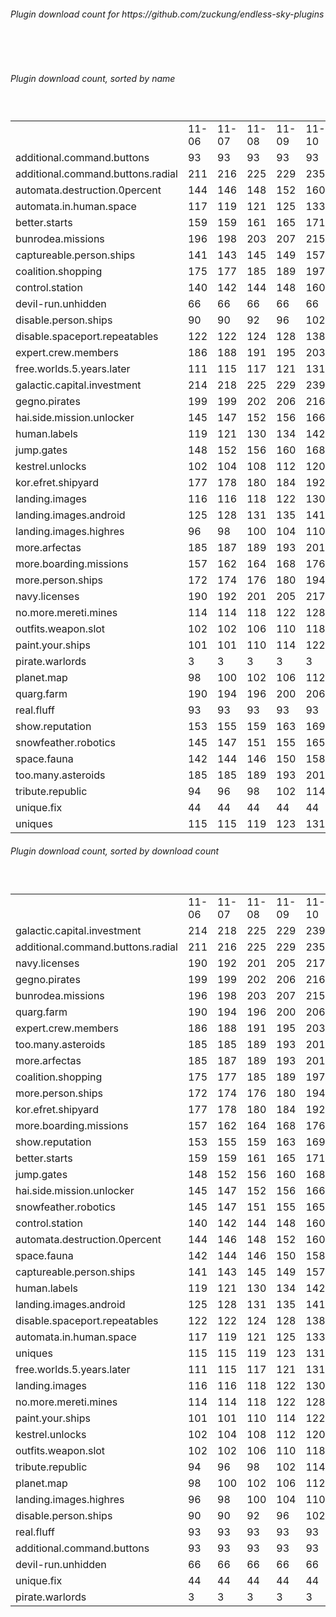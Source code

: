 <h6>Plugin download count for https://github.com/zuckung/endless-sky-plugins</h6><br>
<br>
<h6>Plugin download count, sorted by name</h6><sub><sup><br>
<table>
	<tr>
		<td></td>
		<td>11-06</td>
		<td>11-07</td>
		<td>11-08</td>
		<td>11-09</td>
		<td>11-10</td>
		<td>11-11</td>
		<td>11-12</td>
		<td>today +</td>
	</tr>
	<tr>
		<td>additional.command.buttons</td>
		<td>93</td>
		<td>93</td>
		<td>93</td>
		<td>93</td>
		<td>93</td>
		<td>93</td>
		<td>93</td>
		<td></td>
	</tr>
	<tr>
		<td>additional.command.buttons.radial</td>
		<td>211</td>
		<td>216</td>
		<td>225</td>
		<td>229</td>
		<td>235</td>
		<td>239</td>
		<td>239</td>
		<td></td>
	</tr>
	<tr>
		<td>automata.destruction.0percent</td>
		<td>144</td>
		<td>146</td>
		<td>148</td>
		<td>152</td>
		<td>160</td>
		<td>161</td>
		<td>161</td>
		<td></td>
	</tr>
	<tr>
		<td>automata.in.human.space</td>
		<td>117</td>
		<td>119</td>
		<td>121</td>
		<td>125</td>
		<td>133</td>
		<td>136</td>
		<td>136</td>
		<td></td>
	</tr>
	<tr>
		<td>better.starts</td>
		<td>159</td>
		<td>159</td>
		<td>161</td>
		<td>165</td>
		<td>171</td>
		<td>172</td>
		<td>172</td>
		<td></td>
	</tr>
	<tr>
		<td>bunrodea.missions</td>
		<td>196</td>
		<td>198</td>
		<td>203</td>
		<td>207</td>
		<td>215</td>
		<td>216</td>
		<td>216</td>
		<td></td>
	</tr>
	<tr>
		<td>captureable.person.ships</td>
		<td>141</td>
		<td>143</td>
		<td>145</td>
		<td>149</td>
		<td>157</td>
		<td>158</td>
		<td>158</td>
		<td></td>
	</tr>
	<tr>
		<td>coalition.shopping</td>
		<td>175</td>
		<td>177</td>
		<td>185</td>
		<td>189</td>
		<td>197</td>
		<td>198</td>
		<td>198</td>
		<td></td>
	</tr>
	<tr>
		<td>control.station</td>
		<td>140</td>
		<td>142</td>
		<td>144</td>
		<td>148</td>
		<td>160</td>
		<td>161</td>
		<td>161</td>
		<td></td>
	</tr>
	<tr>
		<td>devil-run.unhidden</td>
		<td>66</td>
		<td>66</td>
		<td>66</td>
		<td>66</td>
		<td>66</td>
		<td>66</td>
		<td>66</td>
		<td></td>
	</tr>
	<tr>
		<td>disable.person.ships</td>
		<td>90</td>
		<td>90</td>
		<td>92</td>
		<td>96</td>
		<td>102</td>
		<td>103</td>
		<td>103</td>
		<td></td>
	</tr>
	<tr>
		<td>disable.spaceport.repeatables</td>
		<td>122</td>
		<td>122</td>
		<td>124</td>
		<td>128</td>
		<td>138</td>
		<td>139</td>
		<td>141</td>
		<td>+ 2</td>
	</tr>
	<tr>
		<td>expert.crew.members</td>
		<td>186</td>
		<td>188</td>
		<td>191</td>
		<td>195</td>
		<td>203</td>
		<td>204</td>
		<td>206</td>
		<td>+ 2</td>
	</tr>
	<tr>
		<td>free.worlds.5.years.later</td>
		<td>111</td>
		<td>115</td>
		<td>117</td>
		<td>121</td>
		<td>131</td>
		<td>132</td>
		<td>132</td>
		<td></td>
	</tr>
	<tr>
		<td>galactic.capital.investment</td>
		<td>214</td>
		<td>218</td>
		<td>225</td>
		<td>229</td>
		<td>239</td>
		<td>240</td>
		<td>240</td>
		<td></td>
	</tr>
	<tr>
		<td>gegno.pirates</td>
		<td>199</td>
		<td>199</td>
		<td>202</td>
		<td>206</td>
		<td>216</td>
		<td>217</td>
		<td>217</td>
		<td></td>
	</tr>
	<tr>
		<td>hai.side.mission.unlocker</td>
		<td>145</td>
		<td>147</td>
		<td>152</td>
		<td>156</td>
		<td>166</td>
		<td>167</td>
		<td>169</td>
		<td>+ 2</td>
	</tr>
	<tr>
		<td>human.labels</td>
		<td>119</td>
		<td>121</td>
		<td>130</td>
		<td>134</td>
		<td>142</td>
		<td>143</td>
		<td>143</td>
		<td></td>
	</tr>
	<tr>
		<td>jump.gates</td>
		<td>148</td>
		<td>152</td>
		<td>156</td>
		<td>160</td>
		<td>168</td>
		<td>169</td>
		<td>169</td>
		<td></td>
	</tr>
	<tr>
		<td>kestrel.unlocks</td>
		<td>102</td>
		<td>104</td>
		<td>108</td>
		<td>112</td>
		<td>120</td>
		<td>121</td>
		<td>121</td>
		<td></td>
	</tr>
	<tr>
		<td>kor.efret.shipyard</td>
		<td>177</td>
		<td>178</td>
		<td>180</td>
		<td>184</td>
		<td>192</td>
		<td>195</td>
		<td>195</td>
		<td></td>
	</tr>
	<tr>
		<td>landing.images</td>
		<td>116</td>
		<td>116</td>
		<td>118</td>
		<td>122</td>
		<td>130</td>
		<td>131</td>
		<td>131</td>
		<td></td>
	</tr>
	<tr>
		<td>landing.images.android</td>
		<td>125</td>
		<td>128</td>
		<td>131</td>
		<td>135</td>
		<td>141</td>
		<td>142</td>
		<td>142</td>
		<td></td>
	</tr>
	<tr>
		<td>landing.images.highres</td>
		<td>96</td>
		<td>98</td>
		<td>100</td>
		<td>104</td>
		<td>110</td>
		<td>111</td>
		<td>111</td>
		<td></td>
	</tr>
	<tr>
		<td>more.arfectas</td>
		<td>185</td>
		<td>187</td>
		<td>189</td>
		<td>193</td>
		<td>201</td>
		<td>202</td>
		<td>202</td>
		<td></td>
	</tr>
	<tr>
		<td>more.boarding.missions</td>
		<td>157</td>
		<td>162</td>
		<td>164</td>
		<td>168</td>
		<td>176</td>
		<td>177</td>
		<td>177</td>
		<td></td>
	</tr>
	<tr>
		<td>more.person.ships</td>
		<td>172</td>
		<td>174</td>
		<td>176</td>
		<td>180</td>
		<td>194</td>
		<td>195</td>
		<td>197</td>
		<td>+ 2</td>
	</tr>
	<tr>
		<td>navy.licenses</td>
		<td>190</td>
		<td>192</td>
		<td>201</td>
		<td>205</td>
		<td>217</td>
		<td>219</td>
		<td>219</td>
		<td></td>
	</tr>
	<tr>
		<td>no.more.mereti.mines</td>
		<td>114</td>
		<td>114</td>
		<td>118</td>
		<td>122</td>
		<td>128</td>
		<td>129</td>
		<td>129</td>
		<td></td>
	</tr>
	<tr>
		<td>outfits.weapon.slot</td>
		<td>102</td>
		<td>102</td>
		<td>106</td>
		<td>110</td>
		<td>118</td>
		<td>119</td>
		<td>119</td>
		<td></td>
	</tr>
	<tr>
		<td>paint.your.ships</td>
		<td>101</td>
		<td>101</td>
		<td>110</td>
		<td>114</td>
		<td>122</td>
		<td>123</td>
		<td>123</td>
		<td></td>
	</tr>
	<tr>
		<td>pirate.warlords</td>
		<td>3</td>
		<td>3</td>
		<td>3</td>
		<td>3</td>
		<td>3</td>
		<td>3</td>
		<td>3</td>
		<td></td>
	</tr>
	<tr>
		<td>planet.map</td>
		<td>98</td>
		<td>100</td>
		<td>102</td>
		<td>106</td>
		<td>112</td>
		<td>113</td>
		<td>113</td>
		<td></td>
	</tr>
	<tr>
		<td>quarg.farm</td>
		<td>190</td>
		<td>194</td>
		<td>196</td>
		<td>200</td>
		<td>206</td>
		<td>207</td>
		<td>207</td>
		<td></td>
	</tr>
	<tr>
		<td>real.fluff</td>
		<td>93</td>
		<td>93</td>
		<td>93</td>
		<td>93</td>
		<td>93</td>
		<td>93</td>
		<td>93</td>
		<td></td>
	</tr>
	<tr>
		<td>show.reputation</td>
		<td>153</td>
		<td>155</td>
		<td>159</td>
		<td>163</td>
		<td>169</td>
		<td>170</td>
		<td>172</td>
		<td>+ 2</td>
	</tr>
	<tr>
		<td>snowfeather.robotics</td>
		<td>145</td>
		<td>147</td>
		<td>151</td>
		<td>155</td>
		<td>165</td>
		<td>166</td>
		<td>168</td>
		<td>+ 2</td>
	</tr>
	<tr>
		<td>space.fauna</td>
		<td>142</td>
		<td>144</td>
		<td>146</td>
		<td>150</td>
		<td>158</td>
		<td>159</td>
		<td>159</td>
		<td></td>
	</tr>
	<tr>
		<td>too.many.asteroids</td>
		<td>185</td>
		<td>185</td>
		<td>189</td>
		<td>193</td>
		<td>201</td>
		<td>204</td>
		<td>204</td>
		<td></td>
	</tr>
	<tr>
		<td>tribute.republic</td>
		<td>94</td>
		<td>96</td>
		<td>98</td>
		<td>102</td>
		<td>114</td>
		<td>115</td>
		<td>115</td>
		<td></td>
	</tr>
	<tr>
		<td>unique.fix</td>
		<td>44</td>
		<td>44</td>
		<td>44</td>
		<td>44</td>
		<td>44</td>
		<td>44</td>
		<td>44</td>
		<td></td>
	</tr>
	<tr>
		<td>uniques</td>
		<td>115</td>
		<td>115</td>
		<td>119</td>
		<td>123</td>
		<td>131</td>
		<td>133</td>
		<td>135</td>
		<td>+ 2</td>
	</tr>
</table>
</sub></sup>
<h6>Plugin download count, sorted by download count</h6><sub><sup><br>
<table>
	<tr>
		<td></td>
		<td>11-06</td>
		<td>11-07</td>
		<td>11-08</td>
		<td>11-09</td>
		<td>11-10</td>
		<td>11-11</td>
		<td>11-12</td>
		<td>today +</td>
	</tr>
	<tr>
		<td>galactic.capital.investment</td>
		<td>214</td>
		<td>218</td>
		<td>225</td>
		<td>229</td>
		<td>239</td>
		<td>240</td>
		<td>240</td>
		<td></td>
	</tr>
	<tr>
		<td>additional.command.buttons.radial</td>
		<td>211</td>
		<td>216</td>
		<td>225</td>
		<td>229</td>
		<td>235</td>
		<td>239</td>
		<td>239</td>
		<td></td>
	</tr>
	<tr>
		<td>navy.licenses</td>
		<td>190</td>
		<td>192</td>
		<td>201</td>
		<td>205</td>
		<td>217</td>
		<td>219</td>
		<td>219</td>
		<td></td>
	</tr>
	<tr>
		<td>gegno.pirates</td>
		<td>199</td>
		<td>199</td>
		<td>202</td>
		<td>206</td>
		<td>216</td>
		<td>217</td>
		<td>217</td>
		<td></td>
	</tr>
	<tr>
		<td>bunrodea.missions</td>
		<td>196</td>
		<td>198</td>
		<td>203</td>
		<td>207</td>
		<td>215</td>
		<td>216</td>
		<td>216</td>
		<td></td>
	</tr>
	<tr>
		<td>quarg.farm</td>
		<td>190</td>
		<td>194</td>
		<td>196</td>
		<td>200</td>
		<td>206</td>
		<td>207</td>
		<td>207</td>
		<td></td>
	</tr>
	<tr>
		<td>expert.crew.members</td>
		<td>186</td>
		<td>188</td>
		<td>191</td>
		<td>195</td>
		<td>203</td>
		<td>204</td>
		<td>206</td>
		<td>+ 2</td>
	</tr>
	<tr>
		<td>too.many.asteroids</td>
		<td>185</td>
		<td>185</td>
		<td>189</td>
		<td>193</td>
		<td>201</td>
		<td>204</td>
		<td>204</td>
		<td></td>
	</tr>
	<tr>
		<td>more.arfectas</td>
		<td>185</td>
		<td>187</td>
		<td>189</td>
		<td>193</td>
		<td>201</td>
		<td>202</td>
		<td>202</td>
		<td></td>
	</tr>
	<tr>
		<td>coalition.shopping</td>
		<td>175</td>
		<td>177</td>
		<td>185</td>
		<td>189</td>
		<td>197</td>
		<td>198</td>
		<td>198</td>
		<td></td>
	</tr>
	<tr>
		<td>more.person.ships</td>
		<td>172</td>
		<td>174</td>
		<td>176</td>
		<td>180</td>
		<td>194</td>
		<td>195</td>
		<td>197</td>
		<td>+ 2</td>
	</tr>
	<tr>
		<td>kor.efret.shipyard</td>
		<td>177</td>
		<td>178</td>
		<td>180</td>
		<td>184</td>
		<td>192</td>
		<td>195</td>
		<td>195</td>
		<td></td>
	</tr>
	<tr>
		<td>more.boarding.missions</td>
		<td>157</td>
		<td>162</td>
		<td>164</td>
		<td>168</td>
		<td>176</td>
		<td>177</td>
		<td>177</td>
		<td></td>
	</tr>
	<tr>
		<td>show.reputation</td>
		<td>153</td>
		<td>155</td>
		<td>159</td>
		<td>163</td>
		<td>169</td>
		<td>170</td>
		<td>172</td>
		<td>+ 2</td>
	</tr>
	<tr>
		<td>better.starts</td>
		<td>159</td>
		<td>159</td>
		<td>161</td>
		<td>165</td>
		<td>171</td>
		<td>172</td>
		<td>172</td>
		<td></td>
	</tr>
	<tr>
		<td>jump.gates</td>
		<td>148</td>
		<td>152</td>
		<td>156</td>
		<td>160</td>
		<td>168</td>
		<td>169</td>
		<td>169</td>
		<td></td>
	</tr>
	<tr>
		<td>hai.side.mission.unlocker</td>
		<td>145</td>
		<td>147</td>
		<td>152</td>
		<td>156</td>
		<td>166</td>
		<td>167</td>
		<td>169</td>
		<td>+ 2</td>
	</tr>
	<tr>
		<td>snowfeather.robotics</td>
		<td>145</td>
		<td>147</td>
		<td>151</td>
		<td>155</td>
		<td>165</td>
		<td>166</td>
		<td>168</td>
		<td>+ 2</td>
	</tr>
	<tr>
		<td>control.station</td>
		<td>140</td>
		<td>142</td>
		<td>144</td>
		<td>148</td>
		<td>160</td>
		<td>161</td>
		<td>161</td>
		<td></td>
	</tr>
	<tr>
		<td>automata.destruction.0percent</td>
		<td>144</td>
		<td>146</td>
		<td>148</td>
		<td>152</td>
		<td>160</td>
		<td>161</td>
		<td>161</td>
		<td></td>
	</tr>
	<tr>
		<td>space.fauna</td>
		<td>142</td>
		<td>144</td>
		<td>146</td>
		<td>150</td>
		<td>158</td>
		<td>159</td>
		<td>159</td>
		<td></td>
	</tr>
	<tr>
		<td>captureable.person.ships</td>
		<td>141</td>
		<td>143</td>
		<td>145</td>
		<td>149</td>
		<td>157</td>
		<td>158</td>
		<td>158</td>
		<td></td>
	</tr>
	<tr>
		<td>human.labels</td>
		<td>119</td>
		<td>121</td>
		<td>130</td>
		<td>134</td>
		<td>142</td>
		<td>143</td>
		<td>143</td>
		<td></td>
	</tr>
	<tr>
		<td>landing.images.android</td>
		<td>125</td>
		<td>128</td>
		<td>131</td>
		<td>135</td>
		<td>141</td>
		<td>142</td>
		<td>142</td>
		<td></td>
	</tr>
	<tr>
		<td>disable.spaceport.repeatables</td>
		<td>122</td>
		<td>122</td>
		<td>124</td>
		<td>128</td>
		<td>138</td>
		<td>139</td>
		<td>141</td>
		<td>+ 2</td>
	</tr>
	<tr>
		<td>automata.in.human.space</td>
		<td>117</td>
		<td>119</td>
		<td>121</td>
		<td>125</td>
		<td>133</td>
		<td>136</td>
		<td>136</td>
		<td></td>
	</tr>
	<tr>
		<td>uniques</td>
		<td>115</td>
		<td>115</td>
		<td>119</td>
		<td>123</td>
		<td>131</td>
		<td>133</td>
		<td>135</td>
		<td>+ 2</td>
	</tr>
	<tr>
		<td>free.worlds.5.years.later</td>
		<td>111</td>
		<td>115</td>
		<td>117</td>
		<td>121</td>
		<td>131</td>
		<td>132</td>
		<td>132</td>
		<td></td>
	</tr>
	<tr>
		<td>landing.images</td>
		<td>116</td>
		<td>116</td>
		<td>118</td>
		<td>122</td>
		<td>130</td>
		<td>131</td>
		<td>131</td>
		<td></td>
	</tr>
	<tr>
		<td>no.more.mereti.mines</td>
		<td>114</td>
		<td>114</td>
		<td>118</td>
		<td>122</td>
		<td>128</td>
		<td>129</td>
		<td>129</td>
		<td></td>
	</tr>
	<tr>
		<td>paint.your.ships</td>
		<td>101</td>
		<td>101</td>
		<td>110</td>
		<td>114</td>
		<td>122</td>
		<td>123</td>
		<td>123</td>
		<td></td>
	</tr>
	<tr>
		<td>kestrel.unlocks</td>
		<td>102</td>
		<td>104</td>
		<td>108</td>
		<td>112</td>
		<td>120</td>
		<td>121</td>
		<td>121</td>
		<td></td>
	</tr>
	<tr>
		<td>outfits.weapon.slot</td>
		<td>102</td>
		<td>102</td>
		<td>106</td>
		<td>110</td>
		<td>118</td>
		<td>119</td>
		<td>119</td>
		<td></td>
	</tr>
	<tr>
		<td>tribute.republic</td>
		<td>94</td>
		<td>96</td>
		<td>98</td>
		<td>102</td>
		<td>114</td>
		<td>115</td>
		<td>115</td>
		<td></td>
	</tr>
	<tr>
		<td>planet.map</td>
		<td>98</td>
		<td>100</td>
		<td>102</td>
		<td>106</td>
		<td>112</td>
		<td>113</td>
		<td>113</td>
		<td></td>
	</tr>
	<tr>
		<td>landing.images.highres</td>
		<td>96</td>
		<td>98</td>
		<td>100</td>
		<td>104</td>
		<td>110</td>
		<td>111</td>
		<td>111</td>
		<td></td>
	</tr>
	<tr>
		<td>disable.person.ships</td>
		<td>90</td>
		<td>90</td>
		<td>92</td>
		<td>96</td>
		<td>102</td>
		<td>103</td>
		<td>103</td>
		<td></td>
	</tr>
	<tr>
		<td>real.fluff</td>
		<td>93</td>
		<td>93</td>
		<td>93</td>
		<td>93</td>
		<td>93</td>
		<td>93</td>
		<td>93</td>
		<td></td>
	</tr>
	<tr>
		<td>additional.command.buttons</td>
		<td>93</td>
		<td>93</td>
		<td>93</td>
		<td>93</td>
		<td>93</td>
		<td>93</td>
		<td>93</td>
		<td></td>
	</tr>
	<tr>
		<td>devil-run.unhidden</td>
		<td>66</td>
		<td>66</td>
		<td>66</td>
		<td>66</td>
		<td>66</td>
		<td>66</td>
		<td>66</td>
		<td></td>
	</tr>
	<tr>
		<td>unique.fix</td>
		<td>44</td>
		<td>44</td>
		<td>44</td>
		<td>44</td>
		<td>44</td>
		<td>44</td>
		<td>44</td>
		<td></td>
	</tr>
	<tr>
		<td>pirate.warlords</td>
		<td>3</td>
		<td>3</td>
		<td>3</td>
		<td>3</td>
		<td>3</td>
		<td>3</td>
		<td>3</td>
		<td></td>
	</tr>
</table>
</sub></sup>
